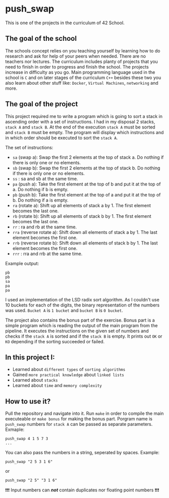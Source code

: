 # push_swap
This is one of the projects in the curriculum of 42 School.

## The goal of the school
The schools concept relies on you teaching yourself by learning how to do research and ask for help of your peers when needed. There are no teachers nor lectures. The curriculum includes planty of projects that you need to finish in order to progress and finish the school. The projects increase in difficulty as you go. Main programming language used in the school is `C` and on later stages of the curriculum `C++` besides these two you also learn about other stuff like: `Docker`, `Virtual Machines`, `networking` and more.

## The goal of the project
This project required me to write a program which is going to sort a stack in ascending order with a set of instructions. I had in my disposal 2 stacks, `stack A` and `stack B`. At the end of the execution `stack A` must be sorted and `stack B` must be empty. The program will display which instructions and in which order should be executed to sort the `stack A`.

The set of instructions:
  - `sa` (swap a): Swap the first 2 elements at the top of stack a. Do nothing if there is only one or no elements.
  - `sb` (swap b): Swap the first 2 elements at the top of stack b. Do nothing if there is only one or no elements.
  - `ss` : sa and sb at the same time.
  - `pa` (push a): Take the first element at the top of b and put it at the top of a. Do nothing if b is empty.
  - `pb` (push b): Take the first element at the top of a and put it at the top of b. Do nothing if a is empty.
  - `ra` (rotate a): Shift up all elements of stack a by 1. The first element becomes the last one.
  - `rb` (rotate b): Shift up all elements of stack b by 1. The first element becomes the last one.
  - `rr` : ra and rb at the same time.
  - `rra` (reverse rotate a): Shift down all elements of stack a by 1. The last element becomes the first one.
  - `rrb` (reverse rotate b): Shift down all elements of stack b by 1. The last element becomes the first one.
  - `rrr` : rra and rrb at the same time.

Example output:

```
pb
pb
sa
pa
pa
```

I used an implementation of the LSD radix sort algorithm. As I couldn't use 10 buckets for each of the digits, the binary representation of the numbers was used. `Bucket A` is `1 bucket` and `bucket B` is `0 bucket`.

The project also contains the bonus part of the exercise. Bonus part is a simple program which is reading the output of the main program from the pipeline. It executes the instructions on the given set of numbers and checks if the `stack A` is sorted and if the `stack B` is empty. It prints out `OK` or `KO` depending if the sorting succeeded or failed.

## In this project I:
  - Learned about `different types` of `sorting algorithms`
  - Gained `more practical knowledge` about `linked lists`
  - Learned about `stacks`
  - Learned about `time` and `memory complexity`

## How to use it?
Pull the repository and navigate into it. Run `make` in order to compile the main executeable or `make bonus` for making the bonus part. Porgram name is `push_swap` numbers for `stack A` can be passed as separate parameters. Exmaple: 
```
push_swap 4 1 5 7 3
...
```

You can also pass the numbers in a string, seperated by spaces. Example:
```
push_swap "2 5 3 1 6"
```
or
```
push_swap "2 5" "3 1 6"
```

:exclamation::exclamation::exclamation: Input numbers can **_not_** contain duplicates nor floating point numbers :exclamation::exclamation::exclamation:
